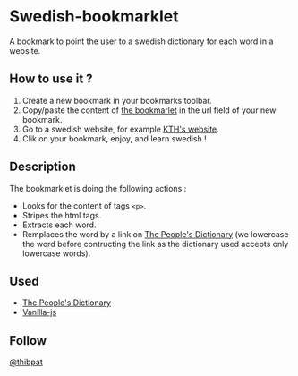 Swedish-bookmarklet
===================

A bookmark to point the user to a swedish dictionary for each word in a website.

How to use it ?
---------------

1. Create a new bookmark in your bookmarks toolbar.
2. Copy/paste the content of [the bookmarlet](https://raw.github.com/tpatel/Swedish-bookmarklet/master/swedish-bookmarklet.js) in the url field of your new bookmark.
3. Go to a swedish website, for example [KTH's website](https://www.kth.se/).
4. Clik on your bookmark, enjoy, and learn swedish !

Description
-----------

The bookmarklet is doing the following actions :
* Looks for the content of tags `<p>`.
* Stripes the html tags.
* Extracts each word.
* Remplaces the word by a link on [The People's Dictionary](http://folkets-lexikon.csc.kth.se/folkets/folkets.en.html) (we lowercase the word before contructing the link as the dictionary used accepts only lowercase words).

Used
----
* [The People's Dictionary](http://folkets-lexikon.csc.kth.se/folkets/folkets.en.html)
* [Vanilla-js](http://vanilla-js.com/)

Follow
------
[@thibpat](https://twitter.com/thibpat)

